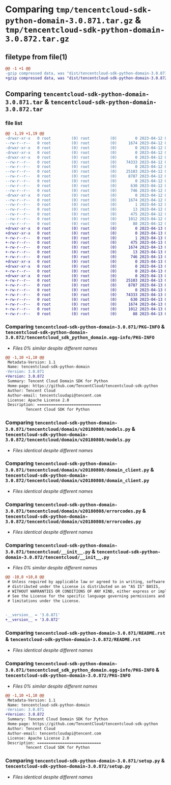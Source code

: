 # Comparing `tmp/tencentcloud-sdk-python-domain-3.0.871.tar.gz` & `tmp/tencentcloud-sdk-python-domain-3.0.872.tar.gz`

## filetype from file(1)

```diff
@@ -1 +1 @@
-gzip compressed data, was "dist/tencentcloud-sdk-python-domain-3.0.871.tar", last modified: Wed Apr 12 00:22:56 2023, max compression
+gzip compressed data, was "dist/tencentcloud-sdk-python-domain-3.0.872.tar", last modified: Thu Apr 13 00:39:46 2023, max compression
```

## Comparing `tencentcloud-sdk-python-domain-3.0.871.tar` & `tencentcloud-sdk-python-domain-3.0.872.tar`

### file list

```diff
@@ -1,19 +1,19 @@
-drwxr-xr-x   0 root         (0) root         (0)        0 2023-04-12 00:22:56.000000 tencentcloud-sdk-python-domain-3.0.871/
--rw-r--r--   0 root         (0) root         (0)     1674 2023-04-12 00:22:56.000000 tencentcloud-sdk-python-domain-3.0.871/PKG-INFO
-drwxr-xr-x   0 root         (0) root         (0)        0 2023-04-12 00:22:56.000000 tencentcloud-sdk-python-domain-3.0.871/tencentcloud/
-drwxr-xr-x   0 root         (0) root         (0)        0 2023-04-12 00:22:56.000000 tencentcloud-sdk-python-domain-3.0.871/tencentcloud/domain/
-drwxr-xr-x   0 root         (0) root         (0)        0 2023-04-12 00:22:56.000000 tencentcloud-sdk-python-domain-3.0.871/tencentcloud/domain/v20180808/
--rw-r--r--   0 root         (0) root         (0)    74333 2023-04-12 00:22:56.000000 tencentcloud-sdk-python-domain-3.0.871/tencentcloud/domain/v20180808/models.py
--rw-r--r--   0 root         (0) root         (0)        0 2023-04-12 00:22:56.000000 tencentcloud-sdk-python-domain-3.0.871/tencentcloud/domain/v20180808/__init__.py
--rw-r--r--   0 root         (0) root         (0)    25103 2023-04-12 00:22:56.000000 tencentcloud-sdk-python-domain-3.0.871/tencentcloud/domain/v20180808/domain_client.py
--rw-r--r--   0 root         (0) root         (0)     8787 2023-04-12 00:22:56.000000 tencentcloud-sdk-python-domain-3.0.871/tencentcloud/domain/v20180808/errorcodes.py
--rw-r--r--   0 root         (0) root         (0)        0 2023-04-12 00:22:56.000000 tencentcloud-sdk-python-domain-3.0.871/tencentcloud/domain/__init__.py
--rw-r--r--   0 root         (0) root         (0)      630 2023-04-12 00:22:56.000000 tencentcloud-sdk-python-domain-3.0.871/tencentcloud/__init__.py
--rw-r--r--   0 root         (0) root         (0)      746 2023-04-12 00:22:56.000000 tencentcloud-sdk-python-domain-3.0.871/README.rst
-drwxr-xr-x   0 root         (0) root         (0)        0 2023-04-12 00:22:56.000000 tencentcloud-sdk-python-domain-3.0.871/tencentcloud_sdk_python_domain.egg-info/
--rw-r--r--   0 root         (0) root         (0)     1674 2023-04-12 00:22:56.000000 tencentcloud-sdk-python-domain-3.0.871/tencentcloud_sdk_python_domain.egg-info/PKG-INFO
--rw-r--r--   0 root         (0) root         (0)        1 2023-04-12 00:22:56.000000 tencentcloud-sdk-python-domain-3.0.871/tencentcloud_sdk_python_domain.egg-info/dependency_links.txt
--rw-r--r--   0 root         (0) root         (0)       13 2023-04-12 00:22:56.000000 tencentcloud-sdk-python-domain-3.0.871/tencentcloud_sdk_python_domain.egg-info/top_level.txt
--rw-r--r--   0 root         (0) root         (0)      475 2023-04-12 00:22:56.000000 tencentcloud-sdk-python-domain-3.0.871/tencentcloud_sdk_python_domain.egg-info/SOURCES.txt
--rw-r--r--   0 root         (0) root         (0)     1012 2023-04-12 00:22:56.000000 tencentcloud-sdk-python-domain-3.0.871/setup.py
--rw-r--r--   0 root         (0) root         (0)       88 2023-04-12 00:22:56.000000 tencentcloud-sdk-python-domain-3.0.871/setup.cfg
+drwxr-xr-x   0 root         (0) root         (0)        0 2023-04-13 00:39:46.000000 tencentcloud-sdk-python-domain-3.0.872/
+drwxr-xr-x   0 root         (0) root         (0)        0 2023-04-13 00:39:46.000000 tencentcloud-sdk-python-domain-3.0.872/tencentcloud_sdk_python_domain.egg-info/
+-rw-r--r--   0 root         (0) root         (0)        1 2023-04-13 00:39:46.000000 tencentcloud-sdk-python-domain-3.0.872/tencentcloud_sdk_python_domain.egg-info/dependency_links.txt
+-rw-r--r--   0 root         (0) root         (0)      475 2023-04-13 00:39:46.000000 tencentcloud-sdk-python-domain-3.0.872/tencentcloud_sdk_python_domain.egg-info/SOURCES.txt
+-rw-r--r--   0 root         (0) root         (0)     1674 2023-04-13 00:39:46.000000 tencentcloud-sdk-python-domain-3.0.872/tencentcloud_sdk_python_domain.egg-info/PKG-INFO
+-rw-r--r--   0 root         (0) root         (0)       13 2023-04-13 00:39:46.000000 tencentcloud-sdk-python-domain-3.0.872/tencentcloud_sdk_python_domain.egg-info/top_level.txt
+-rw-r--r--   0 root         (0) root         (0)      746 2023-04-13 00:39:46.000000 tencentcloud-sdk-python-domain-3.0.872/README.rst
+drwxr-xr-x   0 root         (0) root         (0)        0 2023-04-13 00:39:46.000000 tencentcloud-sdk-python-domain-3.0.872/tencentcloud/
+drwxr-xr-x   0 root         (0) root         (0)        0 2023-04-13 00:39:46.000000 tencentcloud-sdk-python-domain-3.0.872/tencentcloud/domain/
+-rw-r--r--   0 root         (0) root         (0)        0 2023-04-13 00:39:46.000000 tencentcloud-sdk-python-domain-3.0.872/tencentcloud/domain/__init__.py
+drwxr-xr-x   0 root         (0) root         (0)        0 2023-04-13 00:39:46.000000 tencentcloud-sdk-python-domain-3.0.872/tencentcloud/domain/v20180808/
+-rw-r--r--   0 root         (0) root         (0)    25103 2023-04-13 00:39:46.000000 tencentcloud-sdk-python-domain-3.0.872/tencentcloud/domain/v20180808/domain_client.py
+-rw-r--r--   0 root         (0) root         (0)     8787 2023-04-13 00:39:46.000000 tencentcloud-sdk-python-domain-3.0.872/tencentcloud/domain/v20180808/errorcodes.py
+-rw-r--r--   0 root         (0) root         (0)        0 2023-04-13 00:39:46.000000 tencentcloud-sdk-python-domain-3.0.872/tencentcloud/domain/v20180808/__init__.py
+-rw-r--r--   0 root         (0) root         (0)    74333 2023-04-13 00:39:46.000000 tencentcloud-sdk-python-domain-3.0.872/tencentcloud/domain/v20180808/models.py
+-rw-r--r--   0 root         (0) root         (0)      630 2023-04-13 00:39:46.000000 tencentcloud-sdk-python-domain-3.0.872/tencentcloud/__init__.py
+-rw-r--r--   0 root         (0) root         (0)     1674 2023-04-13 00:39:46.000000 tencentcloud-sdk-python-domain-3.0.872/PKG-INFO
+-rw-r--r--   0 root         (0) root         (0)     1012 2023-04-13 00:39:46.000000 tencentcloud-sdk-python-domain-3.0.872/setup.py
+-rw-r--r--   0 root         (0) root         (0)       88 2023-04-13 00:39:46.000000 tencentcloud-sdk-python-domain-3.0.872/setup.cfg
```

### Comparing `tencentcloud-sdk-python-domain-3.0.871/PKG-INFO` & `tencentcloud-sdk-python-domain-3.0.872/tencentcloud_sdk_python_domain.egg-info/PKG-INFO`

 * *Files 0% similar despite different names*

```diff
@@ -1,10 +1,10 @@
 Metadata-Version: 1.1
 Name: tencentcloud-sdk-python-domain
-Version: 3.0.871
+Version: 3.0.872
 Summary: Tencent Cloud Domain SDK for Python
 Home-page: https://github.com/TencentCloud/tencentcloud-sdk-python
 Author: Tencent Cloud
 Author-email: tencentcloudapi@tencent.com
 License: Apache License 2.0
 Description: ============================
         Tencent Cloud SDK for Python
```

### Comparing `tencentcloud-sdk-python-domain-3.0.871/tencentcloud/domain/v20180808/models.py` & `tencentcloud-sdk-python-domain-3.0.872/tencentcloud/domain/v20180808/models.py`

 * *Files identical despite different names*

### Comparing `tencentcloud-sdk-python-domain-3.0.871/tencentcloud/domain/v20180808/domain_client.py` & `tencentcloud-sdk-python-domain-3.0.872/tencentcloud/domain/v20180808/domain_client.py`

 * *Files identical despite different names*

### Comparing `tencentcloud-sdk-python-domain-3.0.871/tencentcloud/domain/v20180808/errorcodes.py` & `tencentcloud-sdk-python-domain-3.0.872/tencentcloud/domain/v20180808/errorcodes.py`

 * *Files identical despite different names*

### Comparing `tencentcloud-sdk-python-domain-3.0.871/tencentcloud/__init__.py` & `tencentcloud-sdk-python-domain-3.0.872/tencentcloud/__init__.py`

 * *Files 0% similar despite different names*

```diff
@@ -10,8 +10,8 @@
 # Unless required by applicable law or agreed to in writing, software
 # distributed under the License is distributed on an "AS IS" BASIS,
 # WITHOUT WARRANTIES OR CONDITIONS OF ANY KIND, either express or implied.
 # See the License for the specific language governing permissions and
 # limitations under the License.
 
 
-__version__ = '3.0.871'
+__version__ = '3.0.872'
```

### Comparing `tencentcloud-sdk-python-domain-3.0.871/README.rst` & `tencentcloud-sdk-python-domain-3.0.872/README.rst`

 * *Files identical despite different names*

### Comparing `tencentcloud-sdk-python-domain-3.0.871/tencentcloud_sdk_python_domain.egg-info/PKG-INFO` & `tencentcloud-sdk-python-domain-3.0.872/PKG-INFO`

 * *Files 0% similar despite different names*

```diff
@@ -1,10 +1,10 @@
 Metadata-Version: 1.1
 Name: tencentcloud-sdk-python-domain
-Version: 3.0.871
+Version: 3.0.872
 Summary: Tencent Cloud Domain SDK for Python
 Home-page: https://github.com/TencentCloud/tencentcloud-sdk-python
 Author: Tencent Cloud
 Author-email: tencentcloudapi@tencent.com
 License: Apache License 2.0
 Description: ============================
         Tencent Cloud SDK for Python
```

### Comparing `tencentcloud-sdk-python-domain-3.0.871/setup.py` & `tencentcloud-sdk-python-domain-3.0.872/setup.py`

 * *Files identical despite different names*

